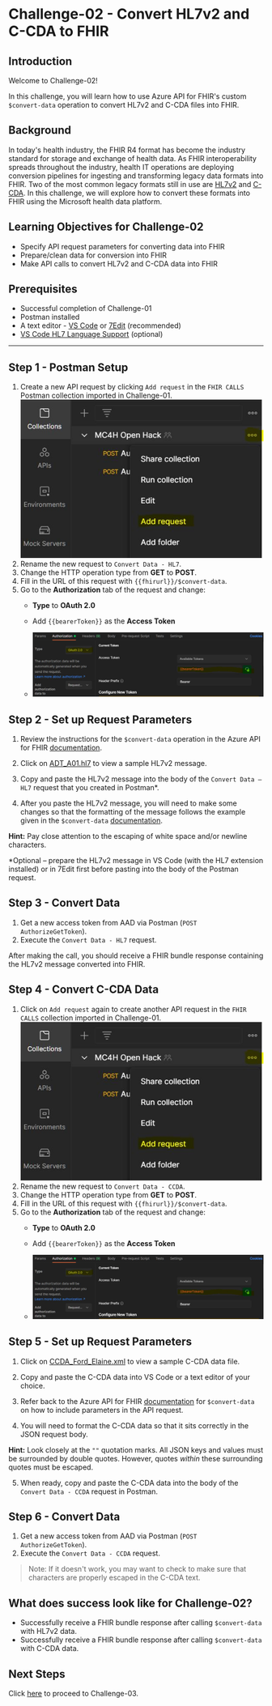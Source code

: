 # Challenge-02 - Convert HL7v2 and C-CDA to FHIR

## Introduction

Welcome to Challenge-02!

In this challenge, you will learn how to use Azure API for FHIR's custom `$convert-data` operation to convert HL7v2 and C-CDA files into FHIR.

## Background

In today's health industry, the FHIR R4 format has become the industry standard for storage and exchange of health data. As FHIR interoperability spreads throughout the industry, health IT operations are deploying conversion pipelines for ingesting and transforming legacy data formats into FHIR. Two of the most common legacy formats still in use are [HL7v2](https://www.hl7.org/implement/standards/product_brief.cfm?product_id=185) and [C-CDA](https://www.healthit.gov/topic/standards-technology/consolidated-cda-overview). In this challenge, we will explore how to convert these formats into FHIR using the Microsoft health data platform.

## Learning Objectives for Challenge-02

+ Specify API request parameters for converting data into FHIR
+ Prepare/clean data for conversion into FHIR
+ Make API calls to convert HL7v2 and C-CDA data into FHIR

## Prerequisites

+ Successful completion of Challenge-01
+ Postman installed
+ A text editor - [VS Code](https://code.visualstudio.com/) or [7Edit](http://7edit.com/home/) (recommended)
+ [VS Code HL7 Language Support](https://marketplace.visualstudio.com/items?itemName=pbrooks.hl7) (optional)

---

## Step 1 - Postman Setup

1. Create a new API request by clicking `Add request` in the `FHIR CALLS` Postman collection imported in Challenge-01.
![New Postman Request Image](./media/add_request.jpg)
2. Rename the new request to `Convert Data - HL7`.
3. Change the HTTP operation type from **GET** to **POST**.
4. Fill in the URL of this request with `{{fhirurl}}/$convert-data`.
5. Go to the **Authorization** tab of the request and change:
    + **Type** to **OAuth 2.0**
    + Add `{{bearerToken}}` as the **Access Token**

    + ![Request Authorization Tab](./media/request-auth.jpg)

## Step 2 - Set up Request Parameters

1.	Review the instructions for the ```$convert-data``` operation in the Azure API for FHIR [documentation](https://docs.microsoft.com/en-us/azure/healthcare-apis/azure-api-for-fhir/convert-data). 

2. 	Click on [ADT_A01.hl7](./samples/ADT_A01.hl7) to view a sample HL7v2 message. 

3.	Copy and paste the HL7v2 message into the body of the `Convert Data – HL7` request that you created in Postman*.

4.	After you paste the HL7v2 message, you will need to make some changes so that the formatting of the message follows the example given in the `$convert-data` [documentation](https://docs.microsoft.com/en-us/azure/healthcare-apis/azure-api-for-fhir/convert-data). 

__Hint:__ Pay close attention to the escaping of white space and/or newline characters.

*Optional – prepare the HL7v2 message in VS Code (with the HL7 extension installed) or in 7Edit first before pasting into the body of the Postman request.

## Step 3 - Convert Data

1. Get a new access token from AAD via Postman (`POST AuthorizeGetToken`).
2. Execute the `Convert Data - HL7` request.

After making the call, you should receive a FHIR bundle response containing the HL7v2 message converted into FHIR. 

## Step 4 - Convert C-CDA Data

1. Click on `Add request` again to create another API request in the `FHIR CALLS` collection imported in Challenge-01.
![New Postman Request Image](./media/add_request.jpg)
2. Rename the new request to `Convert Data - CCDA`.
3. Change the HTTP operation type from **GET** to **POST**.
4. Fill in the URL of this request with `{{fhirurl}}/$convert-data`.
5. Go to the **Authorization** tab of the request and change:
    + **Type** to **OAuth 2.0**
    + Add `{{bearerToken}}` as the **Access Token**

    + ![Request Authorization Tab](./media/request-auth.jpg)

## Step 5 - Set up Request Parameters

1. Click on [CCDA_Ford_Elaine.xml](./samples/CCDA_Ford_Elaine.xml) to view a sample C-CDA data file.

2. Copy and paste the C-CDA data into VS Code or a text editor of your choice. 

3. Refer back to the Azure API for FHIR [documentation](https://docs.microsoft.com/en-us/azure/healthcare-apis/azure-api-for-fhir/convert-data#parameter-resource) for ```$convert-data``` on how to include parameters in the API request.

4. You will need to format the C-CDA data so that it sits correctly in the JSON request body.

__Hint:__ Look closely at the `""` quotation marks. All JSON keys and values must be surrounded by double quotes. However, quotes *within* these surrounding quotes must be escaped.

5. When ready, copy and paste the C-CDA data into the body of the `Convert Data - CCDA` request in Postman.

## Step 6 - Convert Data

1. Get a new access token from AAD via Postman (`POST AuthorizeGetToken`).
2. Execute the `Convert Data - CCDA` request.

> Note: If it doesn't work, you may want to check to make sure that characters are properly escaped in the C-CDA text.

## What does success look like for Challenge-02?

+ Successfully receive a FHIR bundle response after calling ```$convert-data``` with HL7v2 data.
+ Successfully receive a FHIR bundle response after calling ```$convert-data``` with C-CDA data.

## Next Steps

Click [here](<../Challenge-03 - Ingest to FHIR/Readme.md>) to proceed to Challenge-03.
